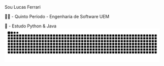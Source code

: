 Sou Lucas Ferrari

👨‍🎓 - Quinto Período - Engenharia de Software UEM

🔭 - Estudo Python & Java
![snake gif](https://github.com/lucasferrarisoares/lucasferrarisoares/blob/output/github-snake.svg)

